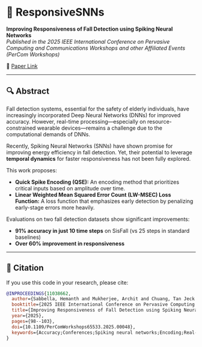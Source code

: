 # 🧠 ResponsiveSNNs

**Improving Responsiveness of Fall Detection using Spiking Neural Networks**  
_Published in the 2025 IEEE International Conference on Pervasive Computing and Communications Workshops and other Affiliated Events (PerCom Workshops)_

📄 [Paper Link](https://ieeexplore.ieee.org/abstract/document/11038662)

---

## 🔍 Abstract

Fall detection systems, essential for the safety of elderly individuals, have increasingly incorporated Deep Neural Networks (DNNs) for improved accuracy. However, real-time processing—especially on resource-constrained wearable devices—remains a challenge due to the computational demands of DNNs.

Recently, Spiking Neural Networks (SNNs) have shown promise for improving energy efficiency in fall detection. Yet, their potential to leverage **temporal dynamics** for faster responsiveness has not been fully explored.

This work proposes:

- **Quick Spike Encoding (QSE):** An encoding method that prioritizes critical inputs based on amplitude over time.
- **Linear Weighted Mean Squared Error Count (LW-MSEC) Loss Function:** A loss function that emphasizes early detection by penalizing early-stage errors more heavily.

Evaluations on two fall detection datasets show significant improvements:
- **91% accuracy in just 10 time steps** on SisFall (vs 25 steps in standard baselines)
- **Over 60% improvement in responsiveness**

---

## 📄 Citation

If you use this code in your research, please cite:

```bibtex
@INPROCEEDINGS{11038662,
  author={Sabbella, Hemanth and Mukherjee, Archit and Chuang, Tan Jeck and Yee Low, Hong and Ma, Dong and Misra, Archan},
  booktitle={2025 IEEE International Conference on Pervasive Computing and Communications Workshops and other Affiliated Events (PerCom Workshops)}, 
  title={Improving Responsiveness of Fall Detection using Spiking Neural Networks}, 
  year={2025},
  pages={98--103},
  doi={10.1109/PerComWorkshops65533.2025.00048},
  keywords={Accuracy;Conferences;Spiking neural networks;Encoding;Real-time systems;Timing;Safety;Fall detection;Wearable devices;Older adults;Spiking Neural Networks;Responsiveness;Spike Encoding;Weighted Loss Function}
}
